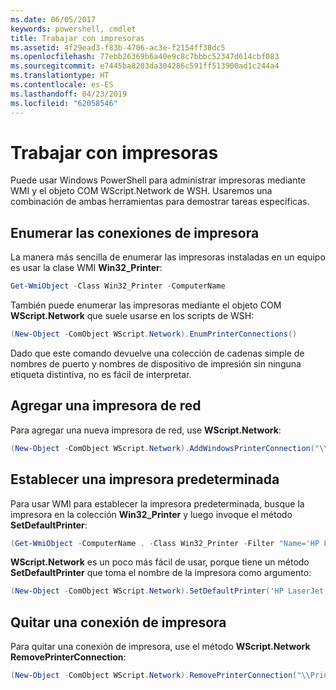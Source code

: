 ```yaml
---
ms.date: 06/05/2017
keywords: powershell, cmdlet
title: Trabajar con impresoras
ms.assetid: 4f29ead3-f83b-4706-ac3e-f2154ff38dc5
ms.openlocfilehash: 77ebb26369b6a40e9c8c7bbbc52347d614cbf083
ms.sourcegitcommit: e7445ba8203da304286c591ff513900ad1c244a4
ms.translationtype: HT
ms.contentlocale: es-ES
ms.lasthandoff: 04/23/2019
ms.locfileid: "62058546"
---
```

# <a name="working-with-printers"></a>Trabajar con impresoras

Puede usar Windows PowerShell para administrar impresoras mediante WMI y el objeto COM WScript.Network de WSH. Usaremos una combinación de ambas herramientas para demostrar tareas específicas.

## <a name="listing-printer-connections"></a>Enumerar las conexiones de impresora

La manera más sencilla de enumerar las impresoras instaladas en un equipo es usar la clase WMI **Win32_Printer**:

```powershell
Get-WmiObject -Class Win32_Printer -ComputerName
```

También puede enumerar las impresoras mediante el objeto COM **WScript.Network** que suele usarse en los scripts de WSH:

```powershell
(New-Object -ComObject WScript.Network).EnumPrinterConnections()
```

Dado que este comando devuelve una colección de cadenas simple de nombres de puerto y nombres de dispositivo de impresión sin ninguna etiqueta distintiva, no es fácil de interpretar.

## <a name="adding-a-network-printer"></a>Agregar una impresora de red

Para agregar una nueva impresora de red, use **WScript.Network**:

```powershell
(New-Object -ComObject WScript.Network).AddWindowsPrinterConnection("\\Printserver01\Xerox5")
```

## <a name="setting-a-default-printer"></a>Establecer una impresora predeterminada

Para usar WMI para establecer la impresora predeterminada, busque la impresora en la colección **Win32_Printer** y luego invoque el método **SetDefaultPrinter**:

```powershell
(Get-WmiObject -ComputerName . -Class Win32_Printer -Filter "Name='HP LaserJet 5Si'").SetDefaultPrinter()
```

**WScript.Network** es un poco más fácil de usar, porque tiene un método **SetDefaultPrinter** que toma el nombre de la impresora como argumento:

```powershell
(New-Object -ComObject WScript.Network).SetDefaultPrinter('HP LaserJet 5Si')
```

## <a name="removing-a-printer-connection"></a>Quitar una conexión de impresora

Para quitar una conexión de impresora, use el método **WScript.Network RemovePrinterConnection**:

```powershell
(New-Object -ComObject WScript.Network).RemovePrinterConnection("\\Printserver01\Xerox5")
```